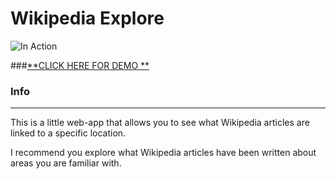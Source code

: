 # Wikipedia Explore

![In Action](/images/inaction.gif "In Action")

###[**CLICK HERE FOR  DEMO **](https://github.com/ashpil/Wikipedia-Explore "Wikipedia Explore")

### Info
------
This is a little web-app that allows you to see what Wikipedia articles are linked to a specific location. 

I recommend you explore what Wikipedia articles have been written about areas you are familiar with.